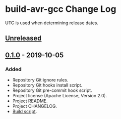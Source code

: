 # build-avr-gcc Change Log
UTC is used when determining release dates.

## [Unreleased](https://github.com/apcountryman/build-avr-gcc/compare/master...develop)

## [0.1.0](https://github.com/apcountryman/build-avr-gcc/compare/6e39a4d5bdac7ccce1440c73247b3f1c810a2046...0.1.0) - 2019-10-05
### Added
- Repository Git ignore rules.
- Repository Git hooks install script.
- Repository Git pre-commit hook script.
- Project license (Apache License, Version 2.0).
- Project README.
- Project CHANGELOG.
- [Build script](https://github.com/apcountryman/build-avr-gcc/issues/1).
